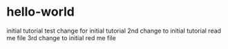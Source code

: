 # hello-world
initial tutorial
test change for initial tutorial
2nd change to initial tutorial read me file
3rd change to initial red me file
